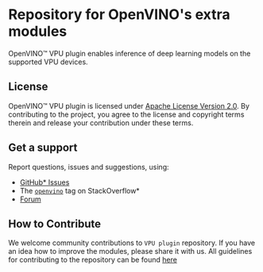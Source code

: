 # Repository for OpenVINO's extra modules

OpenVINO™ VPU plugin enables inference of deep learning models on the supported VPU devices.


## License
OpenVINO™ VPU plugin is licensed under [Apache License Version 2.0](LICENSE).
By contributing to the project, you agree to the license and copyright terms therein
and release your contribution under these terms.

## Get a support

Report questions, issues and suggestions, using:

* [GitHub* Issues](https://github.com/openvinotoolkit/openvino/issues)
* The [`openvino`](https://stackoverflow.com/questions/tagged/openvino) tag on StackOverflow\*
* [Forum](https://software.intel.com/en-us/forums/computer-vision)

## How to Contribute
We welcome community contributions to `VPU plugin` repository.
If you have an idea how to improve the modules, please share it with us.
All guidelines for contributing to the repository can be found [here](https://github.com/openvinotoolkit/openvino/blob/master/CONTRIBUTING.md)